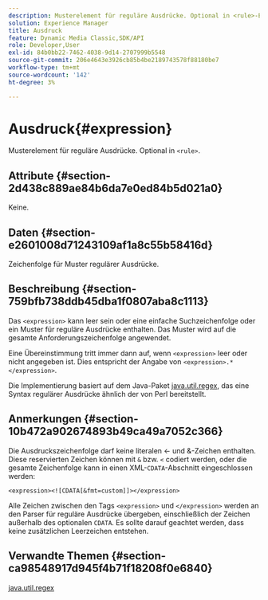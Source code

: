 ```yaml
---
description: Musterelement für reguläre Ausdrücke. Optional in <rule>-Elementen.
solution: Experience Manager
title: Ausdruck
feature: Dynamic Media Classic,SDK/API
role: Developer,User
exl-id: 84b0bb22-7462-4038-9d14-2707999b5548
source-git-commit: 206e4643e3926cb85b4be2189743578f88180be7
workflow-type: tm+mt
source-wordcount: '142'
ht-degree: 3%

---
```


# Ausdruck{#expression}

Musterelement für reguläre Ausdrücke. Optional in `<rule>`.

## Attribute {#section-2d438c889ae84b6da7e0ed84b5d021a0}

Keine.

## Daten {#section-e2601008d71243109af1a8c55b58416d}

Zeichenfolge für Muster regulärer Ausdrücke.

## Beschreibung {#section-759bfb738ddb45dba1f0807aba8c1113}

Das `<expression>` kann leer sein oder eine einfache Suchzeichenfolge oder ein Muster für reguläre Ausdrücke enthalten. Das Muster wird auf die gesamte Anforderungszeichenfolge angewendet.

Eine Übereinstimmung tritt immer dann auf, wenn `<expression>` leer oder nicht angegeben ist. Dies entspricht der Angabe von `<expression>.*</expression>`.

Die Implementierung basiert auf dem Java-Paket [java.util.regex](https://www2.cs.duke.edu/csed/java/jdk1.4.2/docs/api/), das eine Syntax regulärer Ausdrücke ähnlich der von Perl bereitstellt.

## Anmerkungen {#section-10b472a902674893b49ca49a7052c366}

Die Ausdruckszeichenfolge darf keine literalen &lt;- und &amp;-Zeichen enthalten. Diese reservierten Zeichen können mit `&` bzw. `<` codiert werden, oder die gesamte Zeichenfolge kann in einen XML-`CDATA`-Abschnitt eingeschlossen werden:

`<expression><![CDATA[&fmt=custom]]></expression>`

Alle Zeichen zwischen den Tags `<expression>` und `</expression>` werden an den Parser für reguläre Ausdrücke übergeben, einschließlich der Zeichen außerhalb des optionalen `CDATA`. Es sollte darauf geachtet werden, dass keine zusätzlichen Leerzeichen entstehen.

## Verwandte Themen {#section-ca98548917d945f4b71f18208f0e6840}

[java.util.regex](https://www2.cs.duke.edu/csed/java/jdk1.4.2/docs/api/)
